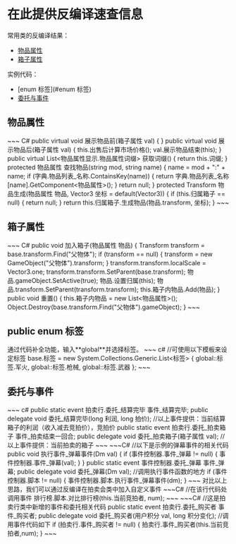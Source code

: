 <h1>在此提供反编译速查信息</h1>  

常用类的反编译结果：  
* [物品属性](#物品属性)
* [箱子属性](#箱子属性)


实例代码：
* [enum 标签](#enum 标签)
* [委托与事件](#委托与事件)

<h2 id="物品属性">物品属性</h2>
~~~ C#
public virtual void 展示物品前(箱子属性 val)
{
}
public virtual void 展示物品后(箱子属性 val)
{
	this.出售后计算市场价格();
	val.展示物品结束(this);
}
public virtual List<物品属性显示.物品属性词缀> 获取词缀()
{
	return this.词缀;
}
protected 物品属性 查找物品(string mod, string name)
{
	name = mod + ":" + name;
	if (字典.物品列表_名称.ContainsKey(name))
	{
		return 字典.物品列表_名称[name].GetComponent<物品属性>();
	}
	return null;
}
protected Transform 物品生成(物品属性 物品, Vector3 坐标 = default(Vector3))
{
	if (this.归属箱子 == null)
	{
		return null;
	}
	return this.归属箱子.生成物品(物品.transform, 坐标);
}
~~~
<h2 id="箱子属性">箱子属性</h2>
~~~ C#
public void 加入箱子(物品属性 物品)
	{
		Transform transform = base.transform.Find("父物体");
		if (transform == null)
		{
			transform = new GameObject("父物体").transform;
		}
		transform.transform.localScale = Vector3.one;
		transform.transform.SetParent(base.transform);
		物品.gameObject.SetActive(true);
		物品.设置归属(this);
		物品.transform.SetParent(transform.transform);
		this.箱子内物品.Add(物品);
	}
public void 重置()
{
	this.箱子内物品 = new List<物品属性>();
	Object.Destroy(base.transform.Find("父物体").gameObject);
}
~~~

<h2 id="enum 标签">public enum 标签</h2>
通过代码补全功能，输入**global**并选择标签。
~~~ c#
//可使用以下模板来设定标签
base.标签 = new System.Collections.Generic.List<标签>
{
	global::标签.军火,
	global::标签.枪械,
	global::标签.武器
};
~~~

<h2 id="委托与事件">委托与事件</h2>
~~~ c#
public static event 拍卖行.委托_结算完毕 事件_结算完毕;
public delegate void 委托_结算完毕(long 利润, long 拍价);
//以上事件提供：当前结算箱子的利润（收入减去竞拍价），竞拍价
public static event 拍卖行.委托_拍卖箱子 事件_拍卖结束一回合;
public delegate void 委托_拍卖箱子(箱子属性 val);
//以上事件提供：当前拍卖的箱子
~~~
~~~C#
//以下是示例的弹幕事件的相关代码
public void 执行事件_弹幕事件(Dm val)
{
	if (事件控制器.事件_弹幕 != null)
	{
		事件控制器.事件_弹幕(val);
	}
}
public static event 事件控制器.委托_弹幕 事件_弹幕;
public delegate void 委托_弹幕(Dm val);
//调用执行事件函数的地方
if (事件控制器.脚本 != null)
{
	事件控制器.脚本.执行事件_弹幕事件(dm);
}
~~~
对比以上思路，我们可以通过反编译在拍卖会类中加入自定义事件
~~~C#
//在该行代码处调用事件
排行榜.脚本.对比排行榜(this.当前竞拍者, num);
~~~
~~~C#
//这是拍卖行类中新增的事件和委托相关代码
public static event 拍卖行.委托_购买者 事件_购买者;
public delegate void 委托_购买者(用户积分 val, long 积分变化);
//调用事件代码如下
if (拍卖行.事件_购买者 != null)
{
	拍卖行.事件_购买者(this.当前竞拍者,num);
}
~~~
